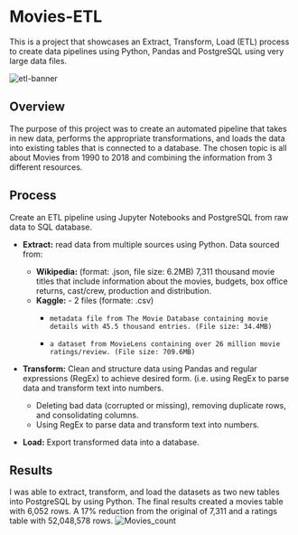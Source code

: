 # Movies-ETL
This is a project that showcases an Extract, Transform, Load (ETL) process to create data pipelines using Python, Pandas and PostgreSQL using very large data files.

![etl-banner](https://user-images.githubusercontent.com/107579508/206490779-ce1eaca6-a12c-4446-8166-b7f9c2eab190.jpg)

## Overview
The purpose of this project was to create an automated pipeline that takes in new data, performs the appropriate transformations, and loads the data into existing tables that is connected to a database. The chosen topic is all about Movies from 1990 to 2018 and combining the information from 3 different resources.

## Process
Create an ETL pipeline using Jupyter Notebooks and PostgreSQL from raw data to SQL database.

* **Extract:** read data from multiple sources using Python. Data sourced from:

  * **Wikipedia:** (format: .json, file size: 6.2MB) 7,311 thousand movie titles that include information about the movies, budgets, box office returns, cast/crew, production and distribution.
  * **Kaggle:** - 2 files (formate: .csv)
    *     metadata file from The Movie Database containing movie details with 45.5 thousand entries. (File size: 34.4MB)
    *     a dataset from MovieLens containing over 26 million movie ratings/review. (File size: 709.6MB)
 
* **Transform:** Clean and structure data using Pandas and regular expressions (RegEx) to achieve desired form. (i.e. using RegEx to parse data and transform text into numbers.

  *  Deleting bad data (corrupted or missing), removing duplicate rows, and consolidating columns.
  *  Using RegEx to parse data and transform text into numbers.
 
* **Load:** Export transformed data into a database.

## Results
I was able to extract, transform, and load the datasets as two new tables into PostgreSQL by using Python. The final results created a movies table with 6,052 rows. A 17% reduction from the original of 7,311 and a ratings table with 52,048,578 rows.
![Movies_count](https://user-images.githubusercontent.com/107579508/206494819-396b2a51-8a7a-410e-8d02-a2d9b145f56d.png)


